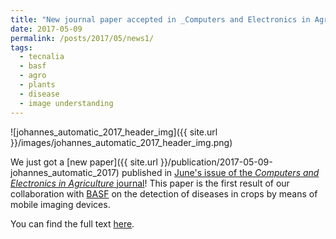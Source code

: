 ```yaml
---
title: "New journal paper accepted in _Computers and Electronics in Agriculture_"
date: 2017-05-09
permalink: /posts/2017/05/news1/
tags:
  - tecnalia
  - basf
  - agro
  - plants
  - disease
  - image understanding
---
```


![johannes_automatic_2017_header_img]({{ site.url }}/images/johannes_automatic_2017_header_img.png)
						  
We just got a [new paper]({{ site.url }}/publication/2017-05-09-johannes_automatic_2017) published in [June's issue of the _Computers and Electronics in Agriculture_ journal](http://www.sciencedirect.com/science/journal/01681699/138)! 
This paper is the first result of our collaboration with [BASF](https://www.basf.com) on the detection of diseases in crops by means of mobile imaging devices.


You can find the full text [here](http://www.sciencedirect.com/science/article/pii/S016816991631050X).
